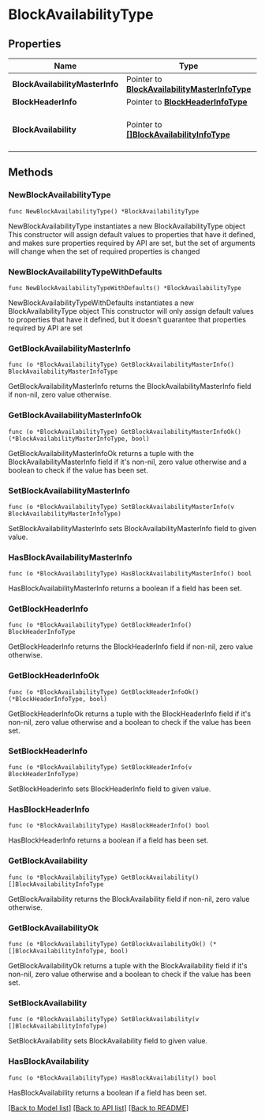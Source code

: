 # BlockAvailabilityType

## Properties

Name | Type | Description | Notes
------------ | ------------- | ------------- | -------------
**BlockAvailabilityMasterInfo** | Pointer to [**BlockAvailabilityMasterInfoType**](BlockAvailabilityMasterInfoType.md) |  | [optional] 
**BlockHeaderInfo** | Pointer to [**BlockHeaderInfoType**](BlockHeaderInfoType.md) |  | [optional] 
**BlockAvailability** | Pointer to [**[]BlockAvailabilityInfoType**](BlockAvailabilityInfoType.md) | Provides room allocation/availability information for a stay date. | [optional] 

## Methods

### NewBlockAvailabilityType

`func NewBlockAvailabilityType() *BlockAvailabilityType`

NewBlockAvailabilityType instantiates a new BlockAvailabilityType object
This constructor will assign default values to properties that have it defined,
and makes sure properties required by API are set, but the set of arguments
will change when the set of required properties is changed

### NewBlockAvailabilityTypeWithDefaults

`func NewBlockAvailabilityTypeWithDefaults() *BlockAvailabilityType`

NewBlockAvailabilityTypeWithDefaults instantiates a new BlockAvailabilityType object
This constructor will only assign default values to properties that have it defined,
but it doesn't guarantee that properties required by API are set

### GetBlockAvailabilityMasterInfo

`func (o *BlockAvailabilityType) GetBlockAvailabilityMasterInfo() BlockAvailabilityMasterInfoType`

GetBlockAvailabilityMasterInfo returns the BlockAvailabilityMasterInfo field if non-nil, zero value otherwise.

### GetBlockAvailabilityMasterInfoOk

`func (o *BlockAvailabilityType) GetBlockAvailabilityMasterInfoOk() (*BlockAvailabilityMasterInfoType, bool)`

GetBlockAvailabilityMasterInfoOk returns a tuple with the BlockAvailabilityMasterInfo field if it's non-nil, zero value otherwise
and a boolean to check if the value has been set.

### SetBlockAvailabilityMasterInfo

`func (o *BlockAvailabilityType) SetBlockAvailabilityMasterInfo(v BlockAvailabilityMasterInfoType)`

SetBlockAvailabilityMasterInfo sets BlockAvailabilityMasterInfo field to given value.

### HasBlockAvailabilityMasterInfo

`func (o *BlockAvailabilityType) HasBlockAvailabilityMasterInfo() bool`

HasBlockAvailabilityMasterInfo returns a boolean if a field has been set.

### GetBlockHeaderInfo

`func (o *BlockAvailabilityType) GetBlockHeaderInfo() BlockHeaderInfoType`

GetBlockHeaderInfo returns the BlockHeaderInfo field if non-nil, zero value otherwise.

### GetBlockHeaderInfoOk

`func (o *BlockAvailabilityType) GetBlockHeaderInfoOk() (*BlockHeaderInfoType, bool)`

GetBlockHeaderInfoOk returns a tuple with the BlockHeaderInfo field if it's non-nil, zero value otherwise
and a boolean to check if the value has been set.

### SetBlockHeaderInfo

`func (o *BlockAvailabilityType) SetBlockHeaderInfo(v BlockHeaderInfoType)`

SetBlockHeaderInfo sets BlockHeaderInfo field to given value.

### HasBlockHeaderInfo

`func (o *BlockAvailabilityType) HasBlockHeaderInfo() bool`

HasBlockHeaderInfo returns a boolean if a field has been set.

### GetBlockAvailability

`func (o *BlockAvailabilityType) GetBlockAvailability() []BlockAvailabilityInfoType`

GetBlockAvailability returns the BlockAvailability field if non-nil, zero value otherwise.

### GetBlockAvailabilityOk

`func (o *BlockAvailabilityType) GetBlockAvailabilityOk() (*[]BlockAvailabilityInfoType, bool)`

GetBlockAvailabilityOk returns a tuple with the BlockAvailability field if it's non-nil, zero value otherwise
and a boolean to check if the value has been set.

### SetBlockAvailability

`func (o *BlockAvailabilityType) SetBlockAvailability(v []BlockAvailabilityInfoType)`

SetBlockAvailability sets BlockAvailability field to given value.

### HasBlockAvailability

`func (o *BlockAvailabilityType) HasBlockAvailability() bool`

HasBlockAvailability returns a boolean if a field has been set.


[[Back to Model list]](../README.md#documentation-for-models) [[Back to API list]](../README.md#documentation-for-api-endpoints) [[Back to README]](../README.md)


